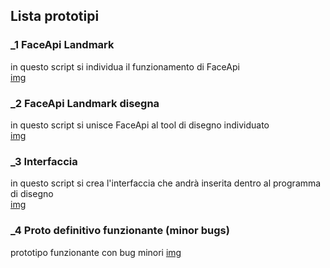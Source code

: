 ## Lista prototipi  
  
### _1 FaceApi Landmark  
in questo script si individua il funzionamento di FaceApi  
[img]()  
  
### _2 FaceApi Landmark disegna  
in questo script si unisce FaceApi al tool di disegno individuato  
[img]()  
  
### _3 Interfaccia  
in questo script si crea l'interfaccia che andrà inserita dentro al programma di disegno  
[img]()  
  
### _4 Proto definitivo funzionante (minor bugs)  
prototipo funzionante con bug minori 
[img]()  
  
